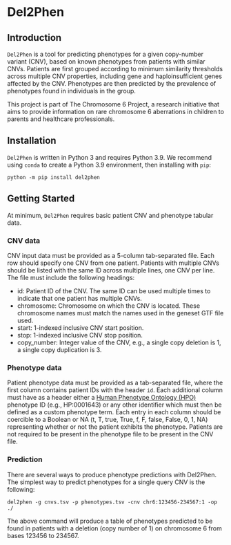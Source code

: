 # Del2Phen

## Introduction

`Del2Phen` is a tool for predicting phenotypes for a given copy-number variant (CNV), based on known phenotypes from patients with similar CNVs. Patients are first grouped according to minimum similarity thresholds across multiple CNV properties, including gene and haploinsufficient genes affected by the CNV. Phenotypes are then predicted by the prevalence of phenotypes found in individuals in the group.

This project is part of The Chromosome 6 Project, a research initiative that aims to provide information on rare chromosome 6 aberrations in children to parents and healthcare professionals.


## Installation
`Del2Phen` is written in Python 3 and requires Python 3.9. We recommend using `conda` to create a Python 3.9 environment, then installing with `pip`:

```python -m pip install del2phen```


## Getting Started
At minimum, `Del2Phen` requires basic patient CNV and phenotype tabular data.

### CNV data
CNV input data must be provided as a 5-column tab-separated file. Each row should specify one CNV from one patient. Patients with multiple CNVs should be listed with the same ID across multiple lines, one CNV per line. The file must include the following headings:

- id: Patient ID of the CNV. The same ID can be used multiple times to indicate that one patient has multiple CNVs.
- chromosome: Chromosome on which the CNV is located. These chromosome names must match the names used in the geneset GTF file used.
- start: 1-indexed inclusive CNV start position.
- stop: 1-indexed inclusive CNV stop position.
- copy_number: Integer value of the CNV, e.g., a single copy deletion is 1, a single copy duplication is 3.

### Phenotype data
Patient phenotype data must be provided as a tab-separated file, where the first column contains patient IDs with the header `id`. Each additional column must have as a header either a [Human Phenotype Ontology (HPO)](https://hpo.jax.org/app/) phenotype ID (e.g., HP:0001643) or any other identifier which must then be defined as a custom phenotype term. Each entry in each column should be coercible to a Boolean or NA (t, T, true, True, f, F, false, False, 0, 1, NA) representing whether or not the patient exhibits the phenotype. Patients are not required to be present in the phenotype file to be present in the CNV file.


### Prediction
There are several ways to produce phenotype predictions with Del2Phen. The simplest way to predict phenotypes for a single query CNV is the following:

```del2phen -g cnvs.tsv -p phenotypes.tsv -cnv chr6:123456-234567:1 -op ./```

The above command will produce a table of phenotypes predicted to be found in patients with a deletion (copy number of 1) on chromosome 6 from bases 123456 to 234567. 
